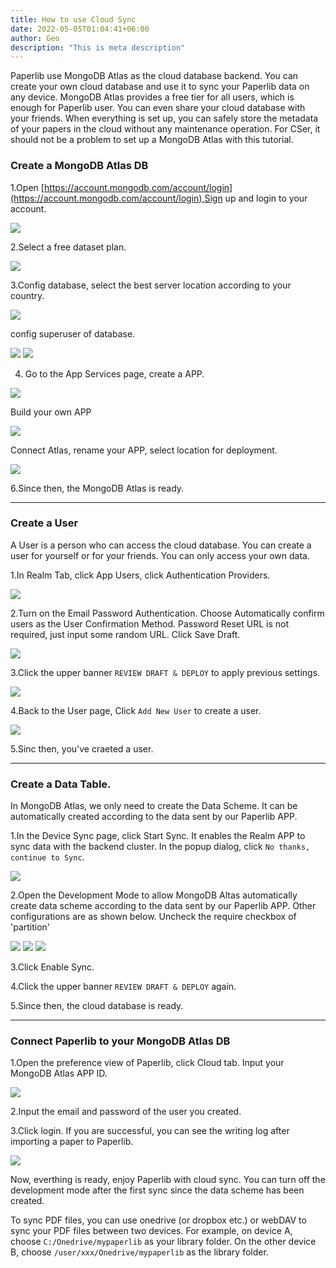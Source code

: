 ```yaml
---
title: How to use Cloud Sync
date: 2022-05-05T01:04:41+06:00
author: Geo
description: "This is meta description"
---
```


Paperlib use MongoDB Atlas as the cloud database backend. You can create your own cloud database and use it to sync your Paperlib data on any device. MongoDB Atlas provides a free tier for all users, which is enough for Paperlib user. You can even share your cloud database with your friends. When everything is set up, you can safely store the metadata of your papers in the cloud without any maintenance operation. For CSer, it should not be a problem to set up a MongoDB Atlas with this tutorial.

### Create a MongoDB Atlas DB
1.Open [https://account.mongodb.com/account/login](https://account.mongodb.com/account/login),Sign up and login to your account.

![](/images/blog/sync/1.png)

2.Select a free dataset plan.

![](/images/blog/sync/2.png)

3.Config database, select the best server location according to your country.

![](/images/blog/sync/3.png)

config superuser of database.

![](/images/blog/sync/4.png)
![](/images/blog/sync/5.png)

4. Go to the App Services page, create a APP.

![](/images/blog/sync/6.png)

Build your own APP

![](/images/blog/sync/7.png)

Connect Atlas, rename your APP, select location for deployment.

![](/images/blog/sync/8.png)

6.Since then, the MongoDB Atlas is ready.

---
### Create a User

A User is a person who can access the cloud database. You can create a user for yourself or for your friends. You can only access your own data. 

1.In Realm Tab, click App Users, click Authentication Providers.

![](/images/blog/sync/user1.png)

2.Turn on the Email Password Authentication. Choose Automatically confirm users as the User Confirmation Method. Password Reset URL is not required, just input some random URL. Click Save Draft.

![](/images/blog/sync/user2.png)

3.Click the upper banner `REVIEW DRAFT & DEPLOY` to apply previous settings.

![](/images/blog/sync/user3.png)

4.Back to the User page, Click `Add New User` to create a user.

![](/images/blog/sync/user4.png)

5.Sinc then, you've craeted a user.

---
### Create a Data Table.

In MongoDB Atlas, we only need to create the Data Scheme. It can be automatically created according to the data sent by our Paperlib APP.

1.In the Device Sync page, click Start Sync. It enables the Realm APP to sync data with the backend cluster. In the popup dialog, click `No thanks, continue to Sync`.

![](/images/blog/sync/9.png)

2.Open the Development Mode to allow MongoDB Altas automatically create data scheme according to the data sent by our Paperlib APP. Other configurations are as shown below. Uncheck the require checkbox of 'partition'

![](/images/blog/sync/10.png)
![](/images/blog/sync/11.png)
![](/images/blog/sync/12.png)

3.Click Enable Sync.

4.Click the upper banner `REVIEW DRAFT & DEPLOY` again.

5.Since then, the cloud database is ready.

---
### Connect Paperlib to your MongoDB Atlas DB

1.Open the preference view of Paperlib, click Cloud tab. Input your MongoDB Atlas APP ID.

![](/images/blog/sync/13.png)

2.Input the email and password of the user you created.

3.Click login. If you are successful, you can see the writing log after importing a paper to Paperlib.

![](/images/blog/sync/19.png)

Now, everthing is ready, enjoy Paperlib with cloud sync. You can turn off the development mode after the first sync since the data scheme has been created.

To sync PDF files, you can use onedrive (or dropbox etc.) or webDAV to sync your PDF files between two devices. For example, on device A, choose `C:/Onedrive/mypaperlib` as your library folder. On the other device B, choose `/user/xxx/Onedrive/mypaperlib` as the library folder.